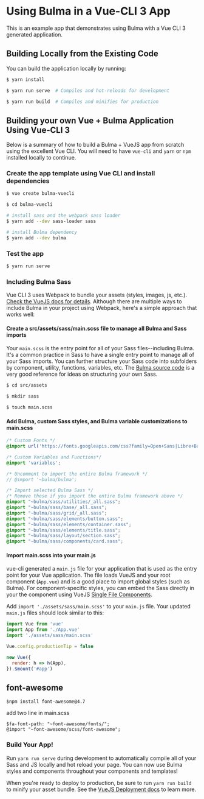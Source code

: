 # Using Bulma in a Vue-CLI 3 App
This is an example app that demonstrates using Bulma with a Vue CLI 3 generated application.

## Building Locally from the Existing Code
You can build the application locally by running:
```bash
$ yarn install

$ yarn run serve  # Compiles and hot-reloads for development

$ yarn run build  # Compiles and minifies for production
```

## Building your own Vue + Bulma Application Using Vue-CLI 3
Below is a summary of how to build a Bulma + VueJS app from scratch using the excellent Vue CLI. You will need to have `vue-cli` and `yarn` or `npm` installed locally to continue.

### Create the app template using Vue CLI and install dependencies
```bash
$ vue create bulma-vuecli

$ cd bulma-vuecli

# install sass and the webpack sass loader
$ yarn add --dev sass-loader sass

# install Bulma dependency
$ yarn add --dev bulma
```

### Test the app
```bash
$ yarn run serve
```

### Including Bulma Sass
Vue CLI 3 uses Webpack to bundle your assets (styles, images, js, etc.). [Check the VueJS docs for details](https://cli.vuejs.org/guide/css.html#referencing-assets). Although there are multiple ways to include Bulma in your project using Webpack, here's a simple approach that works well:

#### Create a src/assets/sass/main.scss file to manage all Bulma and Sass imports
Your `main.scss` is the entry point for all of your Sass files--including Bulma. It's a common practice in Sass to have a single entry point to manage all of your Sass imports. You can further structure your Sass code into subfolders by component, utility, functions, variables, etc. The [Bulma source code](https://github.com/jgthms/bulma) is a very good  reference for ideas on structuring your own Sass.

```bash
$ cd src/assets

$ mkdir sass

$ touch main.scss
```

#### Add Bulma, custom Sass styles, and Bulma variable customizations to main.scss
```scss
/* Custom Fonts */
@import url('https://fonts.googleapis.com/css?family=Open+Sans|Libre+Baskerville');

/* Custom Variables and Functions*/
@import 'variables';

/* Uncomment to import the entire Bulma framework */
// @import '~bulma/bulma';

/* Import selected Bulma Sass */
/* Remove these if you import the entire Bulma framework above */
@import "~bulma/sass/utilities/_all.sass";
@import "~bulma/sass/base/_all.sass";
@import "~bulma/sass/grid/_all.sass";
@import "~bulma/sass/elements/button.sass";
@import "~bulma/sass/elements/container.sass";
@import "~bulma/sass/elements/title.sass";
@import "~bulma/sass/layout/section.sass";
@import "~bulma/sass/components/card.sass";
```

#### Import main.scss into your main.js
vue-cli generated a `main.js` file for your application that is used as the entry point for your Vue application. The file loads VueJS and your root component (`App.vue`) and is a good place to import global styles (such as Bulma). For component-specific styles, you can embed the Sass directly in your the component using VueJS [Single File Components](https://vuejs.org/v2/guide/single-file-components.html).

Add `import './assets/sass/main.scss'` to your `main.js` file. Your updated `main.js` files should look similar to this:
```js
import Vue from 'vue'
import App from './App.vue'
import './assets/sass/main.scss'

Vue.config.productionTip = false

new Vue({
  render: h => h(App),
}).$mount('#app')
```

## font-awesome
```
$npm install font-awesome@4.7
```
add two line in main.scss
```
$fa-font-path: "~font-awesome/fonts/";
@import "~font-awesome/scss/font-awesome";
```

### Build Your App!
Run `yarn run serve` during development to automatically compile all of your Sass and JS locally and hot reload your page. You can now use Bulma styles and components throughout your components and templates!

When you're ready to deploy to production, be sure to run `yarn run build` to minify your asset bundle. See the [VueJS Deployment docs](https://cli.vuejs.org/guide/deployment.html) to learn more.
